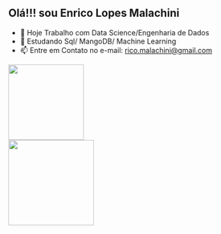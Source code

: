 ## Olá!!! sou Enrico Lopes Malachini
- 🔭 Hoje Trabalho com Data Science/Engenharia de Dados 
- 🌱 Estudando Sql/ MangoDB/ Machine Learning 
- 📫 Entre em Contato no e-mail: rico.malachini@gmail.com

<div>
  <img height="150em" src="https://github-readme-stats.vercel.app/api/top-langs/?username=Enricolm&theme=radical&layout=compact" /> </br>
  <img height="170em" src="https://github-readme-stats.vercel.app/api?username=Enricolm&show_icons=true&theme=radical" />
</div>
